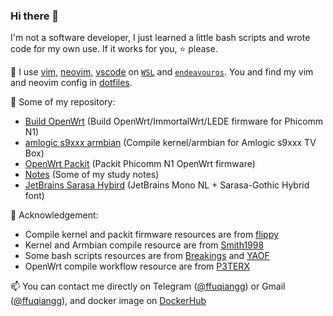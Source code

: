 ### Hi there 👋

I'm not a software developer, I just learned a little bash scripts and wrote code for my own use. If it works for you, ⭐ please.

🔧 I use [vim](https://www.vim.org/), [neovim](https://neovim.io/), [vscode](https://code.visualstudio.com/) on [`WSL`](https://learn.microsoft.com/en-us/windows/wsl/install) and [`endeavouros`](https://endeavouros.com/). You and find my vim and neovim config in [dotfiles](https://github.com/ffuqiangg/dotfiles).

🔭 Some of my repository:
- [Build OpenWrt](https://github.com/ffuqiangg/build_openwrt) (Build OpenWrt/ImmortalWrt/LEDE firmware for Phicomm N1)
- [amlogic s9xxx armbian](https://github.com/ffuqiangg/amlogic-s9xxx-armbian) (Compile kernel/armbian for Amlogic s9xxx TV Box)
- [OpenWrt Packit](https://github.com/ffuqiangg/openwrt_packit) (Packit Phicomm N1 OpenWrt firmware)
- [Notes](https://github.com/ffuqiangg/notes) (Some of my study notes)
- [JetBrains Sarasa Hybird](https://github.com/ffuqiangg/JetBrains-Sarasa-Hybrid) (JetBrains Mono NL + Sarasa-Gothic Hybrid font)

🍺 Acknowledgement:
- Compile kernel and packit firmware resources are from [flippy](https://github.com/unifreq)
- Kernel and Armbian compile resource are from [Smith1998](https://github.com/ophub)
- Some bash scripts resources are from [Breakings](https://github.com/breakings) and [YAOF](https://github.com/QiuSimons/YAOF)
- OpenWrt compile workflow resource are from [P3TERX](https://github.com/P3TERX)

📫 You can contact me directly on Telegram ([@ffuqiangg](https://t.me/ffuqiangg)) or Gmail ([@ffuqiangg](mailto:ffuiangg@gmail.com)), and docker image on [DockerHub](https://hub.docker.com/u/ffuqiangg)
